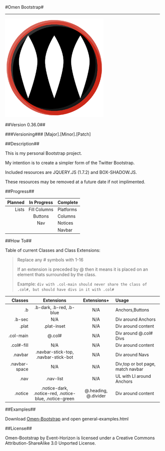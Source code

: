 #Omen Bootstrap#
***

![Omen Logo](https://github.com/Event-Horizon/Omen-Bootstrap/raw/master/styles/omen-med.png)

##Version 0.36.0##

###Versioning###
[Major].[Minor].[Patch]

##Description##

This is my personal Bootstrap project. 

My intention is to create a simpler form of the Twitter Bootstrap.

Included resources are JQUERY.JS (1.7.2) and BOX-SHADOW.JS. 

These resources may be removed at a future date if not implimented.

##Progress##

Planned | In Progress  | Complete
-------:|:------------:|:-------
 Lists  | Fill Columns | Platforms
        | Buttons      | Columns
        | Nav          | Notices
        |              | Navbar

##How To##

Table of current Classes and Class Extensions:

> Replace any # symbols with 1-16
>
> If an extension is preceded by @ then it means it is placed on an element thats surrounded by the class.
> 
> Example: `div with .col-main should never share the class of .col#, but should have divs in it with .col#`

 Classes       | Extensions                                              | Extensions+          | Usage
--------------:|:-------------------------------------------------------:|:--------------------:|:--------
 .b            | .b-dark, .b-red, .b-blue                                | N/A                  | Anchors,Buttons
 .b-sec        | N/A                                                     | N/A                  | Div around Anchors
 .plat         | .plat-inset                                             | N/A                  | Div around content
 .col-main     | @.col#                                                  | N/A                  | Div around @.col# Divs
 .col#-fill    | N/A                                                     | N/A                  | Div around content
 .navbar       | .navbar-stick-top, .navbar-stick-bot                    | N/A                  | Div around Navs
 .navbar-space | N/A                                                     | N/A                  | Div,top or bot page, match navbar
 .nav          | .nav-list                                               | N/A                  | UL with LI around Anchors
 .notice       | .notice-dark, .notice-red, .notice-blue, .notice-green  | @.heading, @.divider | Div around content

##Examples##

Download [Omen-Bootstrap](https://github.com/Event-Horizon/Omen-Bootstrap/downloads) and open general-examples.html

##License##

Omen-Bootstrap by Event-Horizon is licensed under a Creative Commons Attribution-ShareAlike 3.0 Unported License.